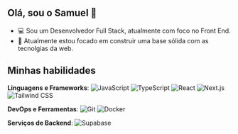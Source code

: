 ## Olá, sou o Samuel 👋

- 💻 Sou um Desenvolvedor Full Stack, atualmente com foco no Front End. 
- 🌱 Atualmente estou focado em construir uma base sólida com as tecnolgias da web.

## Minhas habilidades

**Linguagens e Frameworks**:
![JavaScript](https://img.shields.io/badge/-JavaScript-F7DF1E?style=Plastic-square&logo=javascript&logoColor=black)
![TypeScript](https://img.shields.io/badge/-TypeScript-007ACC?style=Plastic-square&logo=typescript&logoColor=white)
![React](https://img.shields.io/badge/-React-61DAFB?style=Plastic-square&logo=react&logoColor=black)
![Next.js](https://img.shields.io/badge/-Next.js-000000?style=Plastic-square&logo=nextdotjs)
![Tailwind CSS](https://img.shields.io/badge/-Tailwind%20CSS-38B2AC?style=Plastic-square&logo=tailwind-css&logoColor=white)

**DevOps e Ferramentas**:
![Git](https://img.shields.io/badge/-Git-F05032?style=Plastic-square&logo=git&logoColor=white)
![Docker](https://img.shields.io/badge/-Docker-2496ED?style=Plastic-square&logo=docker&logoColor=white)

**Serviços de Backend**:
![Supabase](https://img.shields.io/badge/-Supabase-3ECF8E?style=Plastic-square&logo=supabase&logoColor=white)
